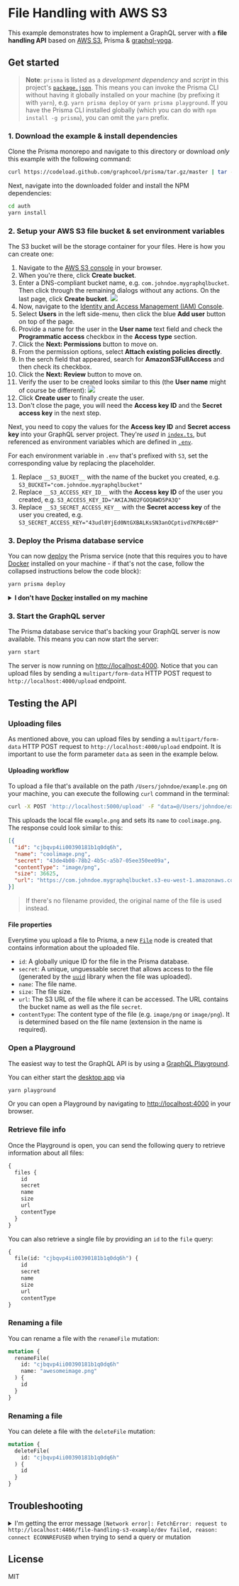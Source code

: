 # File Handling with AWS S3

This example demonstrates how to implement a GraphQL server with a **file handling API** based on [AWS S3](https://aws.amazon.com/s3/), Prisma & [graphql-yoga](https://github.com/graphcool/graphql-yoga).

## Get started

> **Note**: `prisma` is listed as a _development dependency_ and _script_ in this project's [`package.json`](./package.json). This means you can invoke the Prisma CLI without having it globally installed on your machine (by prefixing it with `yarn`), e.g. `yarn prisma deploy` or `yarn prisma playground`. If you have the Prisma CLI installed globally (which you can do with `npm install -g prisma`), you can omit the `yarn` prefix.

### 1. Download the example & install dependencies

Clone the Prisma monorepo and navigate to this directory or download _only_ this example with the following command:

```sh
curl https://codeload.github.com/graphcool/prisma/tar.gz/master | tar -xz --strip=2 prisma-master/examples/file-handling-s3
```

Next, navigate into the downloaded folder and install the NPM dependencies:

```sh
cd auth
yarn install
```

### 2. Setup your AWS S3 file bucket & set environment variables

The S3 bucket will be the storage container for your files. Here is how you can create one:

1. Navigate to the [AWS S3 console](https://s3.console.aws.amazon.com/s3/) in your browser.
1. When you're there, click **Create bucket**.
1. Enter a DNS-compliant bucket name, e.g. `com.johndoe.mygraphqlbucket`. Then click through the remaining dialogs without any actions. On the last page, click **Create bucket**.
  ![](https://imgur.com/AAb7WnH.png)
1. Now, navigate to the [Identity and Access Management (IAM) Console](https://console.aws.amazon.com/iam).
1. Select **Users** in the left side-menu, then click the blue **Add user** button on top of the page.
1. Provide a name for the user in the **User name** text field and check the **Programmatic access** checkbox in the **Access type** section.
1. Click the **Next: Permissions** button to move on.
1. From the permission options, select **Attach existing policies directly**.
1. In the serch field that appeared, search for **AmazonS3FullAccess** and then check its checkbox.
1. Click the **Next: Review** button to move on.
1. Verify the user to be created looks similar to this (the **User name** might of course be different):
  ![](https://imgur.com/bpVq2cc.png)
1. Click **Create user** to finally create the user.
1. Don't close the page, you will need the **Access key ID** and the **Secret access key** in the next step.

Next, you need to copy the values for the **Access key ID** and **Secret access key** into your GraphQL server project. They're _used_ in [`index.ts`](./src/index.ts), but referenced as environment variables which are defined in [`.env`](./.env).

For each environment variable in `.env` that's prefixed with `S3`, set the corresponding value by replacing the placeholder.

1. Replace `__S3_BUCKET__` with the name of the bucket you created, e.g. `S3_BUCKET="com.johndoe.mygraphqlbucket"`
1. Replace `__S3_ACCESS_KEY_ID__` with the **Access key ID** of the user you created, e.g. `S3_ACCESS_KEY_ID="AKIAJNO2FGOQAWD5PA3Q"`
1. Replace `__S3_SECRET_ACCESS_KEY__` with the **Secret access key** of the user you created, e.g. `S3_SECRET_ACCESS_KEY="43udl0YjEd0NtGXBALKsSN3anOCptivd7KP8c6BP"`

### 3. Deploy the Prisma database service

You can now [deploy](https://www.prismagraphql.com/docs/reference/cli-command-reference/database-service/prisma-deploy-kee1iedaov) the Prisma service (note that this requires you to have [Docker](https://www.docker.com) installed on your machine - if that's not the case, follow the collapsed instructions below the code block):

```sh
yarn prisma deploy
```

<details>
 <summary><strong>I don't have <a href="https://www.docker.com">Docker</a> installed on my machine</strong></summary>

To deploy your service to a public cluster (rather than locally with Docker), you need to perform the following steps:

1. Remove the `cluster` property from `prisma.yml`.
1. Run `yarn prisma deploy`.
1. When prompted by the CLI, select a public cluster (e.g. `prisma-eu1` or `prisma-us1`).
1. Set the value of the `PRISMA_ENDPOINT` environment variable in [`.env`](./.env#L2) to the HTTP endpoint that was printed after the previous command.

</details>

### 3. Start the GraphQL server

The Prisma database service that's backing your GraphQL server is now available. This means you can now start the server:

```sh
yarn start
```

The server is now running on [http://localhost:4000](http://localhost:4000). Notice that you can upload files by sending a `multipart/form-data` HTTP POST request to `http://localhost:4000/upload` endpoint.

## Testing the API

### Uploading files

As mentioned above, you can upload files by sending a `multipart/form-data` HTTP POST request to `http://localhost:4000/upload` endpoint. It is important to use the form parameter `data` as seen in the example below.

#### Uploading workflow

To upload a file that's available on the path `/Users/johndoe/example.png` on your machine, you can execute the following `curl` command in the terminal:

```sh
curl -X POST 'http://localhost:5000/upload' -F "data=@/Users/johndoe/example.png; filename=coolimage.png"
```

This uploads the local file `example.png` and sets its `name` to `coolimage.png`. The response could look similar to this:

```json
[{
  "id": "cjbqvp4ii00390181b1q0dq6h",
  "name": "coolimage.png",
  "secret": "43de4b08-78b2-4b5c-a5b7-05ee350ee09a",
  "contentType": "image/png",
  "size": 36625,
  "url": "https://com.johndoe.mygraphqlbucket.s3-eu-west-1.amazonaws.com/43de4b08-78b2-4b5c-a5b7-05ee350ee09a"
}]
```

> If there's no filename provided, the original name of the file is used instead.

#### File properties

Everytime you upload a file to Prisma, a new [`File`](./database/datamodel.graphql) node is created that contains information about the uploaded file.

* `id`: A globally unique ID for the file in the Prisma database.
* `secret`: A unique, unguessable secret that allows access to the file (generated by the [`uuid`](./package.json#L21) library when the file was uploaded).
* `name`: The file name.
* `size`: The file size.
* `url`: The S3 URL of the file where it can be accessed. The URL contains the bucket name as well as the file `secret`.
* `contentType`: The content type of the file (e.g. `image/png` or `image/png`). It is determined based on the file name (extension in the name is required).

### Open a Playground

The easiest way to test the GraphQL API is by using a [GraphQL Playground](https://github.com/graphcool/graphql-playground).

You can either start the [desktop app](https://github.com/graphcool/graphql-playground) via

```sh
yarn playground
```

Or you can open a Playground by navigating to [http://localhost:4000](http://localhost:4000) in your browser.

### Retrieve file info

Once the Playground is open, you can send the following query to retrieve information about all files:

```graphql
{
  files {
    id
    secret
    name
    size
    url
    contentType
  }
}
```

You can also retrieve a single file by providing an `id` to the `file` query:

```graphql
{
  file(id: "cjbqvp4ii00390181b1q0dq6h") {
    id
    secret
    name
    size
    url
    contentType
}
```

### Renaming a file

You can rename a file with the `renameFile` mutation:

```graphql
mutation {
  renameFile(
    id: "cjbqvp4ii00390181b1q0dq6h"
    name: "awesomeimage.png"
  ) {
    id
  }
}
```

### Renaming a file

You can delete a file with the `deleteFile` mutation:

```graphql
mutation {
  deleteFile(
    id: "cjbqvp4ii00390181b1q0dq6h"
  ) {
    id
  }
}
```

## Troubleshooting

<details>
 <summary>I'm getting the error message <code>[Network error]: FetchError: request to http://localhost:4466/file-handling-s3-example/dev failed, reason: connect ECONNREFUSED</code> when trying to send a query or mutation</summary>

This is because the endpoint for the Prisma service is hardcoded in [`index.js`](index.js#L23). The service is assumed to be running on the default port for a local cluster: `http://localhost:4466`. Apparently, your local cluster is using a different port.

You now have two options:

1. Figure out the port of your local cluster and adjust it in `index.js`. You can look it up in `~/.prisma/config.yml`.
1. Deploy the service to a public cluster. Expand the `I don't have Docker installed on my machine`-section in step 2 for instructions.

Either way, you need to adjust the `endpoint` that's passed to the `Prisma` constructor in `index.js` so it reflects the actual cluster domain and service endpoint.

</details>

## License

MIT
